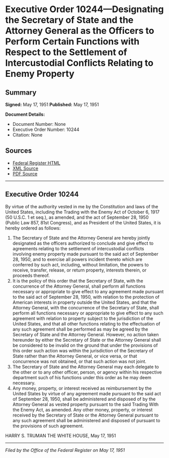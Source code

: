 # Executive Order 10244—Designating the Secretary of State and the Attorney General as the Officers to Perform Certain Functions with Respect to the Settlement of Intercustodial Conflicts Relating to Enemy Property

## Summary

**Signed:** May 17, 1951
**Published:** May 17, 1951

**Document Details:**
- Document Number: None
- Executive Order Number: 10244
- Citation: None

## Sources
- [Federal Register HTML](https://www.presidency.ucsb.edu/documents/executive-order-10244-designating-the-secretary-state-and-the-attorney-general-the)
- [XML Source](None)
- [PDF Source](None)

---

## Executive Order 10244

By virtue of the authority vested in me by the Constitution and laws of the United States, including the Trading with the Enemy Act of October 6, 1917 (50 U.S.C. 1 et seq.), as amended, and the act of September 28, 1950 (Public Law 857, 81st Congress), and as President of the United States, it is hereby ordered as follows:
1. The Secretary of State and the Attorney General are hereby jointly designated as the officers authorized to conclude and give effect to agreements relating to the settlement of intercustodial conflicts involving enemy property made pursuant to the said act of September 28, 1950, and to exercise all powers incident thereto which are conferred by such act, including, without limitation, the powers to receive, transfer, release, or return property, interests therein, or proceeds thereof.
2. It is the policy of this order that the Secretary of State, with the concurrence of the Attorney General, shall perform all functions necessary or appropriate to give effect to any agreement made pursuant to the said act of September 28, 1950, with relation to the protection of American interests in property outside the United States, and that the Attorney General, with the concurrence of the Secretary of State, shall perform all functions necessary or appropriate to give effect to any such agreement with relation to property subject to the jurisdiction of the United States, and that all other functions relating to the effectuation of any such agreement shall be performed as may be agreed by the Secretary of State and the Attorney General. However, no action taken hereunder by either the Secretary of State or the Attorney General shall be considered to be invalid on the ground that under the provisions of this order such action was within the jurisdiction of the Secretary of State rather than the Attorney General, or vice versa, or that concurrence was not obtained, or that such action was not joint.
3. The Secretary of State and the Attorney General may each delegate to the other or to any other officer, person, or agency within his respective department such of his functions under this order as he may deem necessary.
4. Any money, property, or interest received as reimbursement by the United States by virtue of any agreement made pursuant to the said act of September 28, 1950, shall be administered and disposed of by the Attorney General as vested property pursuant to the said Trading With the Enemy Act, as amended. Any other money, property, or interest received by the Secretary of State or the Attorney General pursuant to any such agreement shall be administered and disposed of pursuant to the provisions of such agreement.

HARRY S. TRUMAN
THE WHITE HOUSE,
May 17, 1951

---

*Filed by the Office of the Federal Register on May 17, 1951*
